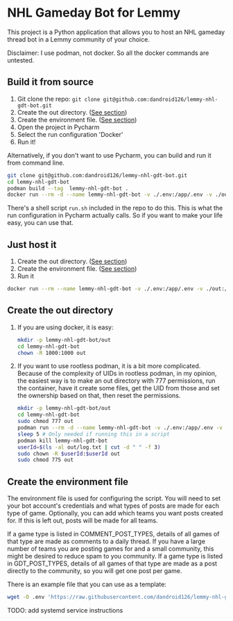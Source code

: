 # NHL Gameday Bot for Lemmy
This project is a Python application that allows you to host an NHL gameday thread bot in a Lemmy community of your choice.

Disclaimer: I use podman, not docker. So all the docker commands are untested.

## Build it from source
1. Git clone the repo: `git clone git@github.com:dandroid126/lemmy-nhl-gdt-bot.git`
2. Create the out directory. ([See section](#create-the-out-directory))
3. Create the environment file. ([See section](#create-the-environment-file))
4. Open the project in Pycharm
5. Select the run configuration 'Docker'
6. Run it!

Alternatively, if you don't want to use Pycharm, you can build and run it from command line. 
```bash
git clone git@github.com:dandroid126/lemmy-nhl-gdt-bot.git
cd lemmy-nhl-gdt-bot
podman build --tag  lemmy-nhl-gdt-bot .
docker run --rm -d --name lemmy-nhl-gdt-bot -v ./.env:/app/.env -v ./out:/app/out localhost/lemmy-nhl-gdt-bot:latest
```
There's a shell script `run.sh` included in the repo to do this. This is what the run configuration in Pycharm actually calls. So if you want to make your life easy, you can use that.

## Just host it
1. Create the out directory. ([See section](#create-the-out-directory))
2. Create the environment file. ([See section](#create-the-environment-file))
3. Run it
```bash
docker run --rm --name lemmy-nhl-gdt-bot -v ./.env:/app/.env -v ./out:/app/out ghcr.io/dandroid126/lemmy-nhl-gdt-bot:main
```

## Create the out directory
1. If you are using docker, it is easy:
    ```bash
    mkdir -p lemmy-nhl-gdt-bot/out
    cd lemmy-nhl-gdt-bot
    chown -R 1000:1000 out
    ```
2. If you want to use rootless podman, it is a bit more complicated. Because of the complexity of UIDs in rootless podman, in my opinion, the easiest way is to make an out directory with 777 permissions, run the container, have it create some files, get the UID from those and set the ownership based on that, then reset the permissions.
    ```bash
    mkdir -p lemmy-nhl-gdt-bot/out
    cd lemmy-nhl-gdt-bot
    sudo chmod 777 out
    podman run --rm -d --name lemmy-nhl-gdt-bot -v ./.env:/app/.env -v ./out:/app/out ghcr.io/dandroid126/lemmy-nhl-gdt-bot:main
    sleep 5 # Only needed if running this in a script
    podman kill lemmy-nhl-gdt-bot
    userId=$(ls -al out/log.txt | cut -d " " -f 3)
    sudo chown -R $userId:$userId out
    sudo chmod 775 out
    ```

## Create the environment file
The environment file is used for configuring the script. You will need to set your bot account's credentials and what types of posts are made for each type of game. Optionally, you can add which teams you want posts created for. If this is left out, posts will be made for all teams. 

If a game type is listed in COMMENT_POST_TYPES, details of all games of that type are made as comments to a daily thread. If you have a large number of teams you are posting games for and a small community, this might be desired to reduce spam to you community. If a game type is listed in GDT_POST_TYPES, details of all games of that type are made as a post directly to the community, so you will get one post per game.

There is an example file that you can use as a template:
   ```bash
   wget -O .env 'https://raw.githubusercontent.com/dandroid126/lemmy-nhl-gdt-bot/main/environment_example'
   ```

TODO: add systemd service instructions
